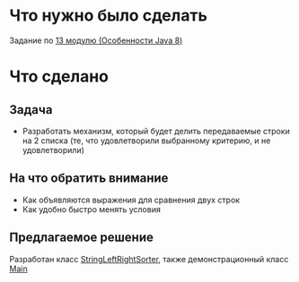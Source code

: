 # Что нужно было сделать
Задание по [13 модулю (Особенности Java 8)](https://lms.skillfactory.ru/courses/course-v1:SkillFactory+ANDROID-NEW+2020/course/#block-v1:SkillFactory+ANDROID-NEW+2020+type@sequential+block@d9655fc96db545d181fbbbccf0b0cf25)
# Что сделано
## Задача
* Разработать механизм, который будет делить передаваемые строки на 2 списка (те, что удовлетворили выбранному критерию, и не удовлетворили)
## На что обратить внимание
* Как объявляются выражения для сравнения двух строк
* Как удобно быстро менять условия


## Предлагаемое решение
Разработан класс [StringLeftRightSorter](src/StringLeftRightSorter.java), также демонстрационный класс [Main](src/Main.java)


